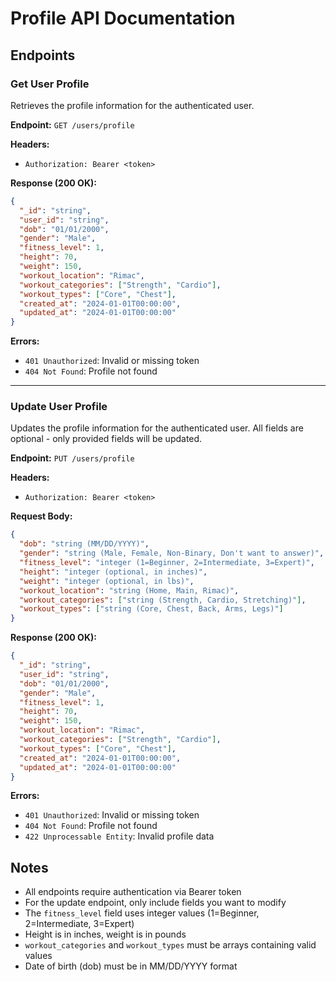 # Profile API Documentation

## Endpoints

### Get User Profile
Retrieves the profile information for the authenticated user.

**Endpoint:** `GET /users/profile`

**Headers:**
- `Authorization: Bearer <token>`

**Response (200 OK):**
```json
{
  "_id": "string",
  "user_id": "string",
  "dob": "01/01/2000",
  "gender": "Male",
  "fitness_level": 1,
  "height": 70,
  "weight": 150,
  "workout_location": "Rimac",
  "workout_categories": ["Strength", "Cardio"],
  "workout_types": ["Core", "Chest"],
  "created_at": "2024-01-01T00:00:00",
  "updated_at": "2024-01-01T00:00:00"
}
```

**Errors:**
- `401 Unauthorized`: Invalid or missing token
- `404 Not Found`: Profile not found

---

### Update User Profile
Updates the profile information for the authenticated user. All fields are optional - only provided fields will be updated.

**Endpoint:** `PUT /users/profile`

**Headers:**
- `Authorization: Bearer <token>`

**Request Body:**
```json
{
  "dob": "string (MM/DD/YYYY)",
  "gender": "string (Male, Female, Non-Binary, Don't want to answer)",
  "fitness_level": "integer (1=Beginner, 2=Intermediate, 3=Expert)",
  "height": "integer (optional, in inches)",
  "weight": "integer (optional, in lbs)",
  "workout_location": "string (Home, Main, Rimac)",
  "workout_categories": ["string (Strength, Cardio, Stretching)"],
  "workout_types": ["string (Core, Chest, Back, Arms, Legs)"]
}
```

**Response (200 OK):**
```json
{
  "_id": "string",
  "user_id": "string",
  "dob": "01/01/2000",
  "gender": "Male",
  "fitness_level": 1,
  "height": 70,
  "weight": 150,
  "workout_location": "Rimac",
  "workout_categories": ["Strength", "Cardio"],
  "workout_types": ["Core", "Chest"],
  "created_at": "2024-01-01T00:00:00",
  "updated_at": "2024-01-01T00:00:00"
}
```

**Errors:**
- `401 Unauthorized`: Invalid or missing token
- `404 Not Found`: Profile not found
- `422 Unprocessable Entity`: Invalid profile data

## Notes

- All endpoints require authentication via Bearer token
- For the update endpoint, only include fields you want to modify
- The `fitness_level` field uses integer values (1=Beginner, 2=Intermediate, 3=Expert)
- Height is in inches, weight is in pounds
- `workout_categories` and `workout_types` must be arrays containing valid values
- Date of birth (dob) must be in MM/DD/YYYY format 